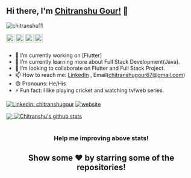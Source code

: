 ## Hi there, I'm [Chitranshu Gour!](https://chitranshugour.netlify.app) 👋

<p align="left"> <img src="https://komarev.com/ghpvc/?username=chitranshu11&label=Views&color=blue&style=plastic" alt="chitranshu11" /> </p>


<a href="https://wwww.linkedin.com/in/chitranshugour">
  <img align="left" alt="Chitranshu's Linkdein" width="22px" src="https://cdn.jsdelivr.net/npm/simple-icons@v3/icons/linkedin.svg" />
</a>
<a href="https://github.com/chitranshu11">
  <img align="left" alt="Chitranshu's Github" width="22px" src="https://cdn.jsdelivr.net/npm/simple-icons@v3/icons/github.svg" />
</a>
<a href="https://t.me/chitranshu11">
  <img align="left" alt="Chitranshu's Telegram" width="22px" src="https://cdn.jsdelivr.net/npm/simple-icons@v3/icons/telegram.svg" />
</a>
<a href="https://www.instagram.com/chitranshu.gour/">
  <img align="left" alt="Chitranshu's Instagram" width="22px" src="https://cdn.jsdelivr.net/npm/simple-icons@v3/icons/instagram.svg" />
</a>



<br/>
<br/>


- 🔭 I’m currently working on [Flutter]
- 🌱 I’m currently learning more about Full Stack Development(Java).
- 👯 I’m looking to collaborate on Flutter and Full Stack Project.
- 📫 How to reach me: [LinkedIn](https://wwww.linkedin.com/in/chitranshugour) , Email(chitranshugour67@gmail.com)
- 😄 Pronouns: He/His
- ⚡ Fun fact: I like playing cricket and watching tv/web series.

[![Linkedin: chitranshugour](https://img.shields.io/badge/-chitranshu-blue?style=flat-square&logo=Linkedin&logoColor=white&link=https://www.linkedin.com/in/chitranshugour/)](https://www.linkedin.com/in/chitranshugour/)
[![website](https://img.shields.io/badge/PortfolioWebsite-chitranshu.live-2648ff?style=flat-square&logo=google-chrome)](https://chitranshugour.netlify.app/)



<a href="https://github.com/chitranshu11">
  <img align="center" src="https://github-readme-stats.vercel.app/api/top-langs/?username=chitranshu11&theme=light&hide_langs_below=1" />
</a>
<a href="https://github.com/chitranshu11">
 <img align="center" src="https://github-readme-stats.vercel.app/api?username=chitranshu11&show_icons=true&theme=light&line_height=27" alt="Chitranshu's github stats"/>
</a>

<div align="center">
<br>
<h3> Help me improving above stats! </h3>
<h2> Show some ❤️ by starring some of the repositories! </h2>
</div>
